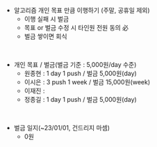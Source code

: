 - 알고리즘 개인 목표 만큼 이행하기 (주말, 공휴일 제외)
  - 이행 실패 시 벌금
  - 목표 or 벌금 수정 시 타인원 전원 동의 必
  - 벌금 쌓이면 회식  
<br>

- 개인 목표 / 벌금(벌금 기준 : 5,000원/day 수준)
  - 원종현 : 1 day 1 push / 벌금 5,000원(day)
  - 이시은 : 3 push 1 week / 벌금 15,000원(week)
  - 이재진 :
  - 정종길 : 1 day 1 push / 벌금 5,000원(day)
<br>  

- 벌금 일지(~23/01/01, 건드리지 마셈)
  - 0원
